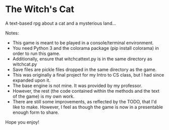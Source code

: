 # The Witch's Cat
A text-based rpg about a cat and a mysterious land...

Notes:
- This game is meant to be played in a console/terminal environment.
- You need Python 3 and the colorama package (pip install colorama) in order to run this game.
- Additionally, ensure that witchcattext.py is in the same directory as witchcat.py
- Save files are pickle files dropped in the same directory as the game.
- This was originally a final project for my Intro to CS class, but I had since expanded upon it.
- The base engine is not mine. It was provided by my professor.
- However, the rest (the code contained within the methods and the text of the game) is my own work.
- There are still some improvements, as reflected by the TODO, that I'd like to make. However, I feel as though the game is now in a presentable enough form to share.

Hope you enjoy!
